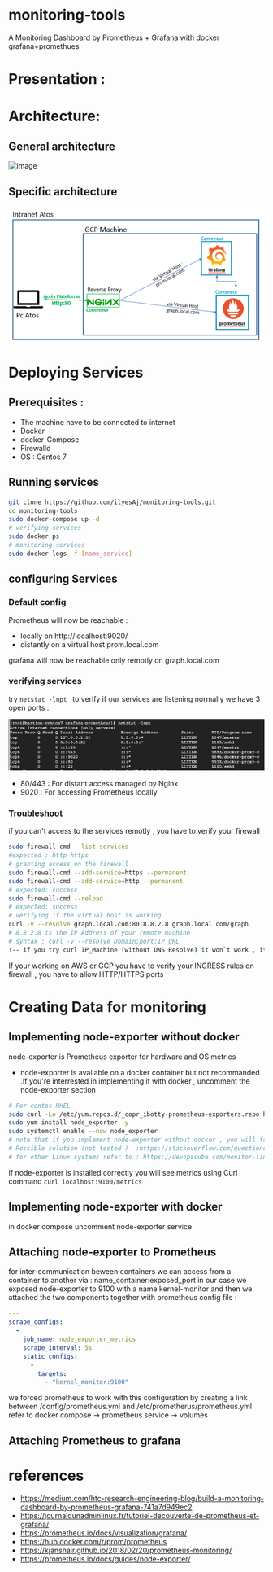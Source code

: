 # monitoring-tools
A Monitoring Dashboard by Prometheus + Grafana with docker
grafana+promethues

# Presentation :
# Architecture: 
## General architecture 
![image](https://img.linuxfr.org/img/68747470733a2f2f70726f6d6574686575732e696f2f6173736574732f6172636869746563747572652e737667/architecture.svg)
## Specific architecture



![9b115d69f87870c67f1c8ae23e89948f.png](https://github.com/ilyesAj/monitoring-tools/blob/master/_resources/59d77dc9c3284c9cb563ff2629d331ce.png)


# Deploying Services

## Prerequisites :

- The machine have to be connected to internet
- Docker
- docker-Compose
- Firewalld
- OS : Centos 7

## Running services
````sh
git clone https://github.com/ilyesAj/monitoring-tools.git
cd monitoring-tools
sudo docker-compose up -d
# verifying services
sudo docker ps
# monitoring services
sudo docker logs -f [name_service]
````
##  configuring Services 
### Default config 
Prometheus will now be reachable :
- locally on http://localhost:9020/ 
- distantly on a virtual host prom.local.com

grafana will now be reachable only remotly on graph.local.com
### verifying services 
try `netstat -lnpt ` to verify if our services are listening 
normally we have 3 open ports :

![5efbe42747f87a1afbfa74b319d5e5bf.png](https://github.com/ilyesAj/monitoring-tools/blob/master/_resources/7b3c13b3d7a1439297ddfa88d782715d.png)

- 80/443 : For distant access managed by Nginx
- 9020 : For accessing Prometheus locally

### Troubleshoot 
if you can't access to the services remotly , you have to verify your firewall 
````sh
sudo firewall-cmd --list-services
#expected : http https 
# granting access on the firewall
sudo firewall-cmd --add-service=https --permanent
sudo firewall-cmd --add-service=http --permanent
# expected: success
sudo firewall-cmd --reload
# expected: success
# verifying if the virtual host is working 
curl -v --resolve graph.local.com:80:8.8.2.8 graph.local.com/graph
# 8.8.2.8 is the IP Address of your remote machine
# syntax : curl -v --resolve Domain:port:IP URL
!-- if you try curl IP_Machine (without DNS Resolve) it won`t work , it will be blocked  by Nginx --!
````
If your working on AWS or GCP you have to verify your INGRESS rules on firewall , you have to allow HTTP/HTTPS ports 
# Creating Data for monitoring 
## Implementing node-exporter without docker 
node-exporter is Prometheus exporter for hardware and OS metrics

* node-exporter is available on a docker container but not recommanded .If you're interrested in implementing it with docker , uncomment the node-exporter section 

````sh
# For centos RHEL
sudo curl -Lo /etc/yum.repos.d/_copr_ibotty-prometheus-exporters.repo https://copr.fedorainfracloud.org/coprs/ibotty/prometheus-exporters/repo/epel-7/ibotty-prometheus-exporters-epel-7.repo
sudo yum install node_exporter -y
sudo systemctl enable --now node_exporter
# note that if you implement node-exporter without docker , you will face a problem with networking container => host 
# Possible solution (not tested )  :https://stackoverflow.com/questions/24319662/from-inside-of-a-docker-container-how-do-i-connect-to-the-localhost-of-the-mach  
# for other Linux systems refer to : https://devopscube.com/monitor-linux-servers-prometheus-node-exporter/
````
If node-exporter is installed correctly you will see metrics using Curl command `curl localhost:9100/metrics`
## Implementing node-exporter with docker 
in docker compose uncomment node-exporter service 
## Attaching node-exporter to Prometheus
for inter-communication beween containers we can access from a container to another via : name_container:exposed_port 
in our case we exposed node-exporter to 9100 with a name kernel-monitor and then we attached the two components together with prometheus config file : 
````yml
--- 
scrape_configs: 
  - 
    job_name: node_exporter_metrics
    scrape_interval: 5s
    static_configs: 
      - 
        targets: 
          - "kernel_monitor:9100"
````
we forced prometheus to work with this configuration by creating a link between /config/prometheus.yml and /etc/prometherus/prometheus.yml
refer to docker compose -> prometheus service -> volumes 
## Attaching Prometheus to grafana

# references 
- https://medium.com/htc-research-engineering-blog/build-a-monitoring-dashboard-by-prometheus-grafana-741a7d949ec2
- https://journaldunadminlinux.fr/tutoriel-decouverte-de-prometheus-et-grafana/
- https://prometheus.io/docs/visualization/grafana/
- https://hub.docker.com/r/prom/prometheus
- https://kjanshair.github.io/2018/02/20/prometheus-monitoring/
- https://prometheus.io/docs/guides/node-exporter/
